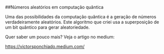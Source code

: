 ##Números aleatórios em computação quântica

Uma das possibilidades da computação quântica é a geração de números verdadeiramente aleatórios. Este algoritmo que criei usa a superposição de um bit quântico para gerar aleatoriedade. 

Quer saber um pouco mais? Veja o artigo no medium: 

https://victorsponchiado.medium.com/

